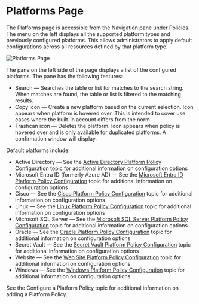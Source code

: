 # Platforms Page

The Platforms page is accessible from the Navigation pane under Policies. The menu on the left
displays all the supported platform types and previously configured platforms. This allows
administrators to apply default configurations across all resources defined by that platform type.

![Platforms Page](/img/product_docs/privilegesecure/4.1/accessmanagement/admin/policy/page/platforms/activedirectory.webp)

The pane on the left side of the page displays a list of the configured platforms. The pane has the
following features:

- Search — Searches the table or list for matches to the search string. When matches are found, the
  table or list is filtered to the matching results.
- Copy icon — Create a new platform based on the current selection. Icon appears when platform is
  hovered over. This is intended to cover use cases where the built-in account differs from the
  norm.
- Trashcan icon — Deletes the platform. Icon appears when policy is hovered over and is only
  available for duplicated platforms. A confirmation window will display.

Default platforms include:

- Active Directory — See the
  [Active Directory Platform Policy Configuration](/docs/privilegesecure/4.1/accessmanagement/admin/policy/page/platforms/activedirectory.md)
  topic for additional information on configuration options
- Microsoft Entra ID (formerly Azure AD) — See the
  [Microsoft Entra ID Platform Policy Configuration](/docs/privilegesecure/4.1/accessmanagement/admin/policy/page/platforms/entraid.md)
  topic for additional information on configuration options
- Cisco — See the
  [Cisco Platform Policy Configuration](/docs/privilegesecure/4.1/accessmanagement/admin/policy/page/platforms/cisco.md)
  topic for additional information on configuration options
- Linux — See the
  [Linux Platform Policy Configuration](/docs/privilegesecure/4.1/accessmanagement/admin/policy/page/platforms/linux.md)
  topic for additional information on configuration options
- Microsoft SQL Server — See the
  [Microsoft SQL Server Platform Policy Configuration](/docs/privilegesecure/4.1/accessmanagement/admin/policy/page/platforms/mssql.md)
  topic for additional information on configuration options
- Oracle — See the
  [Oracle Platform Policy Configuration](/docs/privilegesecure/4.1/accessmanagement/admin/policy/page/platforms/oracle.md)
  topic for additional information on configuration options
- Secret Vault — See the
  [Secret Vault Platform Policy Configuration](/docs/privilegesecure/4.1/accessmanagement/admin/policy/page/platforms/secretvault.md)
  topic for additional information on configuration options
- Website — See the
  [Web Site Platform Policy Configuration](/docs/privilegesecure/4.1/accessmanagement/admin/policy/page/platforms/website.md)
  topic for additional information on configuration options
- Windows — See the
  [Windows Platform Policy Configuration](/docs/privilegesecure/4.1/accessmanagement/admin/policy/page/platforms/windows.md)
  topic for additional information on configuration options

See the Configure a Platform Policy topic for additional information on adding a Platform Policy.
